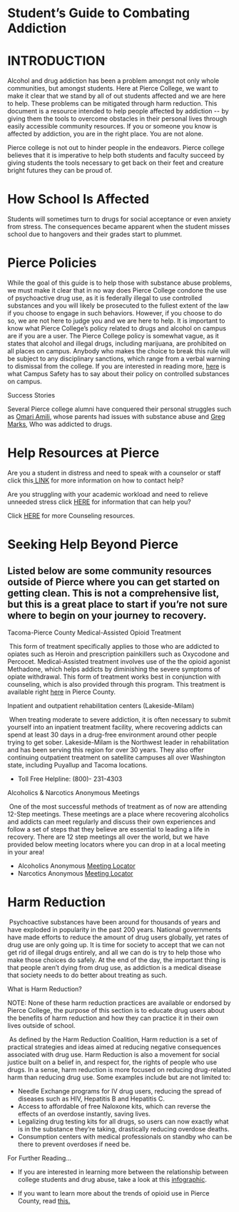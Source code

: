  #  Student’s Guide to Combating Addiction 

# INTRODUCTION 

Alcohol and drug addiction has been a problem amongst not only whole communities, but amongst students. Here at Pierce College, we want to make it clear that we stand by all of out students affected and we are here to help. These problems can be mitigated through harm reduction. This document is a resource intended to help people affected by addiction  -- by giving them the tools to overcome obstacles in their personal lives through easily accessible community resources.  If you or someone you know is affected by addiction, you are in the right place. You are not alone.  

Pierce college is not out to hinder people in the endeavors. Pierce college believes that it is imperative to help both students and faculty succeed by giving students the tools necessary to get back on their feet and creature bright futures they can be proud of.  

# How School Is Affected

Students will sometimes turn to drugs for social acceptance or even anxiety from stress. The consequences became apparent when the student misses school due to hangovers and their grades start to plummet.

# Pierce Policies

While the goal of this guide is to help those with substance abuse problems, we must make it clear that in no way does Pierce College condone the use of psychoactive drug use, as it is federally illegal to use controlled substances and you will likely be prosecuted to the fullest extent of the law if you choose to engage in such behaviors. However, if you choose to do so, we are not here to judge you and we are here to help. It is important to know what Pierce College’s policy related to drugs and alcohol on campus are if you are a user. The Pierce College policy is somewhat vague, as it states that alcohol and illegal drugs, including marijuana, are prohibited on all places on campus. Anybody who makes the choice to break this rule will be subject to any disciplinary sanctions, which range from a verbal warning to dismissal from the college. If you are interested in reading more, [here](https://www.pierce.ctc.edu/safety-substances) is what Campus Safety has to say about their policy on controlled substances on campus. 

Success Stories 

Several Pierce college alumni have conquered their personal struggles such as [Omari Amili](https://www.pierce.ctc.edu/got-my-start-news/20181010/meet-omari-amili-2018-distinguished-alum), whose parents had issues with substance abuse and [Greg Marks](https://www.pierce.ctc.edu/news/20161205/pierce-college-alum-greg-marks-shares-personal-story-struggles-redemption), Who was addicted to drugs.

# Help Resources at Pierce

Are you a student in distress and need to speak with a counselor or staff click this[ LINK](https://www.pierce.ctc.edu/counseling-student-in-distress-guide) for more information on how to contact help?

Are you struggling with your academic workload and need to relieve unneeded stress click [HERE](https://www.pierce.ctc.edu/elearning-faqs) for information that can help you?

Click [HERE](https://www.pierce.ctc.edu/counseling-resource) for more Counseling resources.

# Seeking Help Beyond Pierce

## Listed below are some community resources outside of Pierce where you can get started on getting clean. This is not a comprehensive list, but this is a great place to start if you’re not sure where to begin on your journey to recovery. 

Tacoma-Pierce County Medical-Assisted Opioid Treatment

​	This form of treatment specifically applies to those who are addicted to opiates such as Heroin and prescription painkillers such as Oxycodone and Percocet. Medical-Assisted treatment involves use of the the opioid agonist Methadone, which helps addicts by diminishing the severe symptoms of opiate withdrawal. This form of treatment works best in conjunction with counseling, which is also provided through this program. This treatment is available right [here](https://www.tpchd.org/healthy-people/opioid-treatment-services) in Pierce County. 

Inpatient and outpatient rehabilitation centers (Lakeside-Milam)

​	When treating moderate to severe addiction, it is often necessary to submit yourself into an inpatient treatment facility, where recovering addicts can spend at least 30 days in a drug-free environment around other people trying to get sober. Lakeside-Milam is the Northwest leader in rehabilitation and has been serving this region for over 30 years. They also offer continuing outpatient treatment on satellite campuses all over Washington state, including Puyallup and Tacoma locations. 

- Toll Free Helpline: (800)- 231-4303

Alcoholics & Narcotics Anonymous Meetings

​	One of the most successful methods of treatment as of now are attending 12-Step meetings. These meetings are a place where recovering alcoholics and addicts can meet regularly and discuss their own experiences and follow a set of steps that they believe are essential to leading a life in recovery. There are 12 step meetings all over the world, but we have provided below meeting locators where you can drop in at a local meeting in your area! 

- Alcoholics Anonymous [Meeting Locator](https://www.pugetsoundaa.org/find-a-meeting) 
- Narcotics Anonymous [Meeting Locator](https://www.na.org/meetingsearch/)

# Harm Reduction

​	Psychoactive substances have been around for thousands of years and have exploded in popularity in the past 200 years. National governments have made efforts to reduce the amount of drug users globally, yet rates of drug use are only going up. It is time for society to accept that we can not get rid of illegal drugs entirely, and all we can do is try to help those who make those choices do safely. At the end of the day, the important thing is that people aren’t dying from drug use, as addiction is a medical disease that society needs to do better about treating as such. 

What is Harm Reduction? 

NOTE: None of these harm reduction practices are available or endorsed by Pierce College, the purpose of this section is to educate drug users about the benefits of harm reduction and how they can practice it in their own lives outside of school.

​	As defined by the Harm Reduction Coalition, Harm reduction is a set of practical strategies and ideas aimed at reducing negative consequences associated with drug use. Harm Reduction is also a movement for social justice built on a belief in, and respect for, the rights of people who use drugs.  In a sense, harm reduction is more focused on reducing drug-related harm than reducing drug use. Some examples include but are not limited to:

- Needle Exchange programs for IV drug users, reducing the spread of diseases such as HIV, Hepatitis B and Hepatitis C. 
-  Access to affordable of free Naloxone kits, which can reverse the effects of an overdose instantly, saving lives. 
- Legalizing drug testing kits for all drugs, so users can now exactly what is in the substance they’re taking, drastically reducing overdose deaths. 
- Consumption centers with medical professionals on standby who can be there to prevent overdoses if need be. 

For Further Reading...

- If you are interested in learning more between the relationship between college students and drug abuse, take a look at this [infographic](https://www.drugabuse.gov/related-topics/trends-statistics/infographics/drug-alcohol-use-in-college-age-adults-in-2017). 

- If you want to learn more about the trends of opioid use in Pierce County, read [this.](http://www.tpchd.org/Home/ShowDocument?id=2002i)

